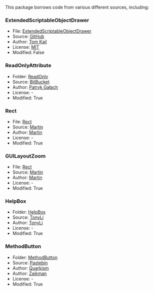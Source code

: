 This package borrows code from various different sources, including:

### ExtendedScriptableObjectDrawer
- File: [ExtendedScriptableObjectDrawer](/Editor/ScriptableObject/Editor/ExtendedScriptableObjectDrawer.cs)
- Source: [GitHub](https://gist.github.com/tomkail/ba4136e6aa990f4dc94e0d39ec6a058c)
- Author: [Tom Kail](https://gist.github.com/tomkail)
- License: [MIT](https://opensource.org/licenses/MIT)
- Modified: False

### ReadOnlyAttribute
- Folder: [ReadOnly](/Editor/ReadOnly/)
- Source: [BitBucket](https://bitbucket.org/gaello/readonly-attribute/src/master/)
- Author: [Patryk Gałach](https://bitbucket.org/gaello/readonly-attribute/src/master/)
- License: -
- Modified: True

### Rect
- File: [Rect](/Runtime/Rect/RectUtils.cs)
- Source: [Martin](http://martinecker.com/martincodes/unity-editor-window-zooming/)
- Author: [Martin](http://martinecker.com/martincodes/unity-editor-window-zooming/)
- License: -
- Modified: True

### GUILayoutZoom
- File: [Rect](/Runtime/GUILayoutZoom/GUILayoutZoom.cs)
- Source: [Martin](http://martinecker.com/martincodes/unity-editor-window-zooming/)
- Author: [Martin](http://martinecker.com/martincodes/unity-editor-window-zooming/)
- License: -
- Modified: True

### HelpBox
- Folder: [HelpBox](/Editor/HelpBox)
- Source: [TonyLi](https://forum.unity.com/threads/helpattribute-allows-you-to-use-helpbox-in-the-unity-inspector-window.462768/#post-3014998)
- Author: [TonyLi](https://forum.unity.com/threads/helpattribute-allows-you-to-use-helpbox-in-the-unity-inspector-window.462768/#post-3014998)
- License: -
- Modified: True

### MethodButton
- Folder: [MethodButton](/Editor/HelpBox)
- Source: [Pastebin](https://pastebin.com/rn3Z2zf9)
- Author: [Quarkism](http://www.reddit.com/user/quarkism)
- Author: [Zaikman](http://www.reddit.com/user/zaikman)
- License: -
- Modified: True